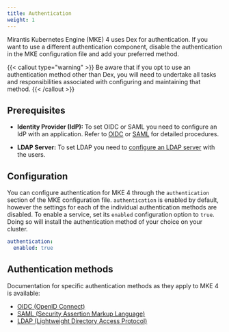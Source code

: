```yaml
---
title: Authentication
weight: 1
---
```


Mirantis Kubernetes Engine (MKE) 4 uses Dex for authentication.
If you want to use a different authentication component, disable
the authentication in the MKE configuration file and add your preferred method.

{{< callout type="warning" >}}
  Be aware that if you opt to use an authentication method other than Dex,
   you will need to undertake all tasks and responsibilities associated with
   configuring and maintaining that method.
{{< /callout >}}

## Prerequisites

- **Identity Provider (IdP):** To set OIDC or SAML you need to configure an IdP
  with an application. Refer to [OIDC](./OIDC-providers/OIDC) or
  [SAML](./SAML-providers/SAML) for detailed procedures.

- **LDAP Server:** To set LDAP you need to [configure an LDAP server](./LDAP) with the users.

## Configuration

You can configure authentication for MKE 4 through the `authentication` section
of the MKE configuration file. `authentication` is enabled by default, however
the settings for each of the individual authentication methods are disabled.
To enable a service, set its `enabled` configuration option to `true`.
Doing so will install the authentication method of your choice on your cluster.

```yaml
authentication:
  enabled: true
```

## Authentication methods

Documentation for specific authentication methods as they apply to MKE 4 is available:

- [OIDC (OpenID Connect)](./OIDC-providers/OIDC)
- [SAML (Security Assertion Markup Language)](./SAML-providers/SAML)
- [LDAP (Lightweight Directory Access Protocol)](./LDAP)
